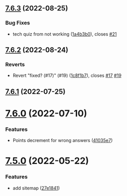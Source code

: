 ## [7.6.3](https://github.com/KendallDoesCoding/quiz/compare/v7.6.2...v7.6.3) (2022-08-25)


### Bug Fixes

* tech quiz from not working ([1a4b3b0](https://github.com/KendallDoesCoding/quiz/commit/1a4b3b029d4e71c8fcd82d26d2d9e5261c471ace)), closes [#21](https://github.com/KendallDoesCoding/quiz/issues/21)



## [7.6.2](https://github.com/KendallDoesCoding/quiz/compare/v7.6.1...v7.6.2) (2022-08-24)


### Reverts

* Revert "fixed? (#17)" (#19) ([1c8f1b7](https://github.com/KendallDoesCoding/quiz/commit/1c8f1b7d681096de020a10a009114ecc960b6f9c)), closes [#17](https://github.com/KendallDoesCoding/quiz/issues/17) [#19](https://github.com/KendallDoesCoding/quiz/issues/19)



## [7.6.1](https://github.com/KendallDoesCoding/quiz/compare/v7.6.0...v7.6.1) (2022-07-25)



# [7.6.0](https://github.com/KendallDoesCoding/quiz/compare/v7.5.0...v7.6.0) (2022-07-10)


### Features

* Points decrement for wrong answers ([41035e7](https://github.com/KendallDoesCoding/quiz/commit/41035e760a5b5deac6a98cf4e1c5f8217be0c4aa))



# [7.5.0](https://github.com/KendallDoesCoding/quiz/compare/v7.4.0...v7.5.0) (2022-05-22)


### Features

* add sitemap ([27e1841](https://github.com/KendallDoesCoding/quiz/commit/27e18417ca015c761caa03cb43b440b628351a14))



